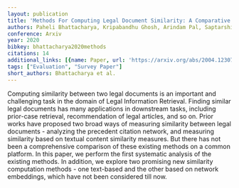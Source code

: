 ```yaml
---
layout: publication
title: 'Methods For Computing Legal Document Similarity: A Comparative Study'
authors: Paheli Bhattacharya, Kripabandhu Ghosh, Arindam Pal, Saptarshi Ghosh
conference: Arxiv
year: 2020
bibkey: bhattacharya2020methods
citations: 14
additional_links: [{name: Paper, url: 'https://arxiv.org/abs/2004.12307'}]
tags: ["Evaluation", "Survey Paper"]
short_authors: Bhattacharya et al.
---
```

Computing similarity between two legal documents is an important and
challenging task in the domain of Legal Information Retrieval. Finding similar
legal documents has many applications in downstream tasks, including prior-case
retrieval, recommendation of legal articles, and so on. Prior works have
proposed two broad ways of measuring similarity between legal documents -
analyzing the precedent citation network, and measuring similarity based on
textual content similarity measures. But there has not been a comprehensive
comparison of these existing methods on a common platform. In this paper, we
perform the first systematic analysis of the existing methods. In addition, we
explore two promising new similarity computation methods - one text-based and
the other based on network embeddings, which have not been considered till now.